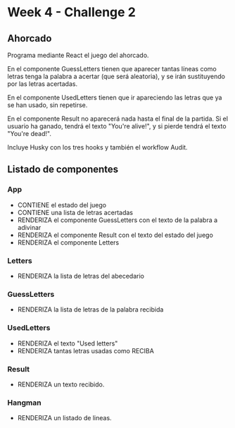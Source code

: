 # Week 4 - Challenge 2

## Ahorcado

Programa mediante React el juego del ahorcado.

En el componente GuessLetters tienen que aparecer tantas líneas como letras tenga la palabra a acertar (que será aleatoria), y se irán sustituyendo por las letras acertadas.

En el componente UsedLetters tienen que ir apareciendo las letras que ya se han usado, sin repetirse.

En el componente Result no aparecerá nada hasta el final de la partida. Si el usuario ha ganado, tendrá el texto "You're alive!", y si pierde tendrá el texto "You're dead!".

Incluye Husky con los tres hooks y también el workflow Audit.

## Listado de componentes

### App

- CONTIENE el estado del juego
- CONTIENE una lista de letras acertadas
- RENDERIZA el componente GuessLetters con el texto de la palabra a adivinar
- RENDERIZA el componente Result con el texto del estado del juego
- RENDERIZA el componente Letters

### Letters

- RENDERIZA la lista de letras del abecedario

### GuessLetters

- RENDERIZA la lista de letras de la palabra recibida

### UsedLetters

- RENDERIZA el texto "Used letters"
- RENDERIZA tantas letras usadas como RECIBA

### Result

- RENDERIZA un texto recibido.

### Hangman

- RENDERIZA un listado de lineas.
